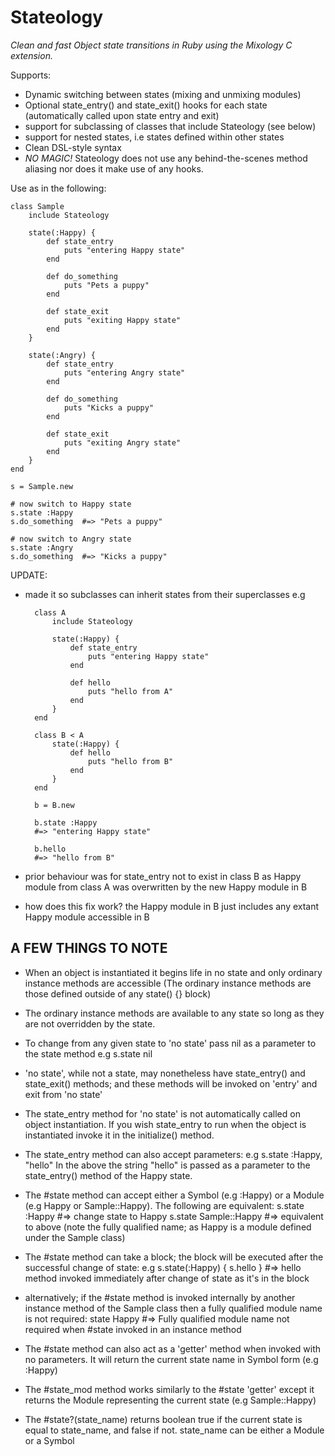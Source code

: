 Stateology
==========

*Clean and fast Object state transitions in Ruby using the Mixology C extension.*

Supports:

* Dynamic switching between states (mixing and unmixing modules)
* Optional state\_entry() and state\_exit() hooks for each state (automatically called upon state entry and exit)
* support for subclassing of classes that include Stateology (see below)
* support for nested states, i.e states defined within other states
* Clean DSL-style syntax
* *NO MAGIC!* Stateology does not use any behind-the-scenes method aliasing nor does it make use of any hooks.

Use as in the following:

    class Sample
        include Stateology
        
        state(:Happy) {
            def state_entry
                puts "entering Happy state"
            end
            
            def do_something
                puts "Pets a puppy"
            end
            
            def state_exit
                puts "exiting Happy state"
            end
        }
        
        state(:Angry) {
            def state_entry
                puts "entering Angry state"
            end
            
            def do_something
                puts "Kicks a puppy"
            end
            
            def state_exit
                puts "exiting Angry state"
            end
        }
    end

    s = Sample.new

    # now switch to Happy state
    s.state :Happy
    s.do_something  #=> "Pets a puppy"

    # now switch to Angry state
    s.state :Angry
    s.do_something  #=> "Kicks a puppy"

UPDATE:

* made it so subclasses can inherit states from their superclasses e.g
    

        class A
            include Stateology
            
            state(:Happy) {
                def state_entry
                    puts "entering Happy state"
                end
                
                def hello
                    puts "hello from A"
                end
            }
        end

        class B < A
            state(:Happy) {
                def hello
                    puts "hello from B"
                end
            }
        end

        b = B.new

        b.state :Happy
        #=> "entering Happy state"

        b.hello
        #=> "hello from B"

* prior behaviour was for state\_entry not to exist in class B as Happy module from class A was overwritten by the new Happy module in B
* how does this fix work? the Happy module in B just includes any extant Happy module accessible in B




A FEW THINGS TO NOTE
--------------------

* When an object is instantiated it begins life in no state and only ordinary instance methods are accessible (The ordinary instance methods are those defined outside of any state() {} block)

* The ordinary instance methods are available to any state so long as they are not overridden by the state.

* To change from any given state to 'no state' pass nil as a parameter to the state method
e.g s.state nil

* 'no state', while not a state, may nonetheless have state\_entry() and state\_exit() methods; and these methods will be invoked on 'entry' and exit from 'no state'

* The state\_entry method for 'no state' is not automatically called on object instantiation. If you wish state\_entry to run when the object is instantiated invoke it in the initialize() method.

* The state\_entry method can also accept parameters:
e.g s.state :Happy, "hello"
In the above the string "hello" is passed as a parameter to the state\_entry() method of the Happy state.

* The #state method can accept either a Symbol (e.g :Happy) or a Module (e.g Happy or Sample::Happy). The following are equivalent:
s.state :Happy #=> change state to Happy
s.state Sample::Happy #=> equivalent to above (note the fully qualified name; as Happy is a module defined under the Sample class)

* The #state method can take a block; the block will be executed after the successful change of state:
e.g s.state(:Happy) { s.hello }    #=> hello method invoked immediately after change of state as it's in the block

* alternatively; if the #state method is invoked internally by another instance method of the Sample class then a fully qualified module name is not required:
state Happy #=> Fully qualified module name not required when #state invoked in an instance method

* The #state method can also act as a 'getter' method when invoked with no parameters. It will return the current state name in Symbol form (e.g :Happy)

* The #state\_mod method works similarly to the #state 'getter' except it returns the Module representing the current state (e.g Sample::Happy)

* The #state?(state\_name) returns boolean true if the current state is equal to state\_name, and false if not. state\_name can be either a Module or a Symbol


